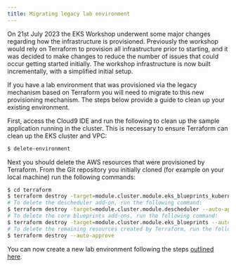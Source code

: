 ```yaml
---
title: Migrating legacy lab environment
---
```


On 21st July 2023 the EKS Workshop underwent some major changes regarding how the infrastructure is provisioned. Previously the workshop would rely on Terraform to provision all infrastructure prior to starting, and it was decided to make changes to reduce the number of issues that could occur getting started initially. The workshop infrastructure is now built incrementally, with a simplified initial setup.

If you have a lab environment that was provisioned via the legacy mechanism based on Terraform you will need to migrate to this new provisioning mechanism. The steps below provide a guide to clean up your existing environment.

First, access the Cloud9 IDE and run the following to clean up the sample application running in the cluster. This is necessary to ensure Terraform can clean up the EKS cluster and VPC:

```bash test=false
$ delete-environment
```

Next you should delete the AWS resources that were provisioned by Terraform. From the Git repository you initially cloned (for example on your local machine) run the following commands:

```bash test=false
$ cd terraform
$ terraform destroy -target=module.cluster.module.eks_blueprints_kubernetes_addons --auto-approve
# To delete the descheduler add-on, run the following command:
$ terraform destroy -target=module.cluster.module.descheduler --auto-approve
# To delete the core blueprints add-ons, run the following command:
$ terraform destroy -target=module.cluster.module.eks_blueprints --auto-approve
# To delete the remaining resources created by Terraform, run the following command:
$ terraform destroy --auto-approve
```

You can now create a new lab environment following the steps [outlined here](/docs/introduction/setup/your-account).
